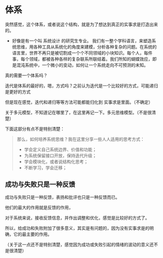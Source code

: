 # 体系

突然感觉，这个体系，或者说这个结构，就是为了想达到真正的实事求是打造出来的。




- 好像是有一个叫 系统设计 的研究生专业。     我们有一整个学科语言，来塑造系统思维，用各种工具从系统化的角度来建模，分析各种复杂的问题。在系统的语言里，世界不再只是被切割成一个个不同领域的小块知识。每个人，每件事，每个领域，都被各种各样的复杂联系所联结着。我们所知的蝴蝶效应，即是混沌系统中，一个微小的变动，如何让一个系统走向不可预测的未知。




真的需要一个体系吗？

迭代是体系的最好的，嗯，方式吗？之前认为迭代是一个比较好的方式，可能递归是更好的方式

但是现在感觉，迭代和递归等等方法可能都能归化到 实事求是里面。（不确定）



关于多元模型，不知道记在哪里了，在这里再记一下。多元思维模型。（不是很清楚）



下面这部分有点不是特别清楚：

> 那么，如何培养系统思维？我在这里分享一些人人适用的思考方式：
> 
> - 学会定义自己系统边界、价值和功能；
> - 为系统保留接口开放，保持迭代升级；
> - 学会模块化，或者说结构化思考；
> - 不断学习，学会迁移；








## 成功与失败只是一种反馈

成功与失败只是一种反馈，表扬和批评也只是一种反馈而已。

他们的最大的作用就是反馈的作用，

对于系统来说，接收反馈信息，并作出调整和优化，感觉是比较好的方式了。

所以，给成功和失败附加了很多意义，其实是有问题的，因为没有实事求是的明确，它的最主要的作用。

（关于这一点还不是特别清楚，感觉因为成功或失败引起的情绪的波动的意义还不是很清楚）
